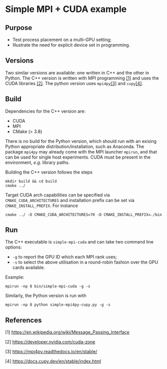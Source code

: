 # Simple MPI + CUDA example

## Purpose
  * Test process placement on a multi-GPU setting;
  * Illustrate the need for explicit device set in programming.

## Versions
Two similar versions are available: one written in C++ and the other in Python. The C++ version is written with MPI programming [[1]](#1) and uses the CUDA libraries [[2]](#2). The python version uses ``mpi4py``[[3]](#3)  and ``cupy``[[4]](#4).

## Build
Dependencies for the C++ version are:
  * CUDA
  * MPI
  * CMake (> 3.8)

There is no build for the Python version, which should run with an exising Python appropriate distribution/installation, such as Anaconda. The package ``mpi4py`` may already come with the MPI launcher ``mpirun``, and that can be used for single host experiments. CUDA must be present in the environment, _e.g._ library paths.

Building the C++ version follows the steps
```
mkdir build && cd build
cmake ../
```

Target CUDA arch capabilities can be specified via ``CMAKE_CUDA_ARCHITECTURES`` and installation prefix can be set via ``CMAKE_INSTALL_PREFIX``. For instance
```
cmake ../ -D CMAKE_CUDA_ARCHITECTURES=70 -D CMAKE_INSTALL_PREFIX=./bin
```

## Run
The C++ executable is ``simple-mpi-cuda`` and can take two command line options:
  * ``-g`` to report the GPU ID which each MPI rank uses;
  * ``-s`` to select the above utilisation in a round-robin fashion over the GPU cards available.

Example:
```
mpirun -np 8 bin/simple-mpi-cuda -g -s
```

Similarly, the Python version is run with
```
mpirun -np 8 python simple-mpi4py-cupy.py -g -s
```

## References
<a id="1">[1]</a>
https://en.wikipedia.org/wiki/Message_Passing_Interface

<a id="2">[2]</a>
https://developer.nvidia.com/cuda-zone

<a id="3">[3]</a>
https://mpi4py.readthedocs.io/en/stable/

<a id="4">[4]</a>
https://docs.cupy.dev/en/stable/index.html
